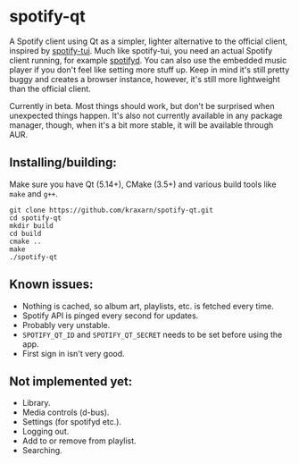 # spotify-qt
A Spotify client using Qt as a simpler, lighter alternative to the official client, inspired by [spotify-tui](https://github.com/Rigellute/spotify-tui).
Much like spotify-tui, you need an actual Spotify client running, for example [spotifyd](https://github.com/Spotifyd/spotifyd). You can also use the embedded music player if you don't feel like setting more stuff up. Keep in mind it's still pretty buggy and creates a browser instance, however, it's still more lightweight than the official client.

Currently in beta. Most things should work, but don't be surprised when unexpected things happen.
It's also not currently available in any package manager, though, when it's a bit more stable, it will be available through AUR.

## Installing/building:
Make sure you have Qt (5.14+), CMake (3.5+) and various build tools like `make` and `g++`.
```
git clone https://github.com/kraxarn/spotify-qt.git
cd spotify-qt
mkdir build
cd build
cmake ..
make
./spotify-qt
```

## Known issues:
* Nothing is cached, so album art, playlists, etc. is fetched every time.
* Spotify API is pinged every second for updates.
* Probably very unstable.
* `SPOTIFY_QT_ID` and `SPOTIFY_QT_SECRET` needs to be set before using the app.
* First sign in isn't very good.

## Not implemented yet:
* Library.
* Media controls (d-bus).
* Settings (for spotifyd etc.).
* Logging out.
* Add to or remove from playlist.
* Searching.